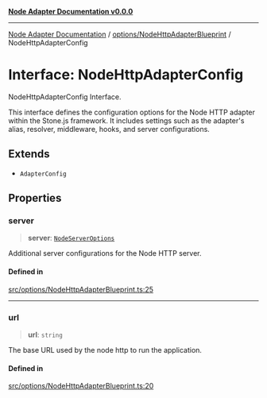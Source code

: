 [**Node Adapter Documentation v0.0.0**](../../../README.md)

***

[Node Adapter Documentation](../../../modules.md) / [options/NodeHttpAdapterBlueprint](../README.md) / NodeHttpAdapterConfig

# Interface: NodeHttpAdapterConfig

NodeHttpAdapterConfig Interface.

This interface defines the configuration options for the Node HTTP adapter
within the Stone.js framework. It includes settings such as the adapter's alias,
resolver, middleware, hooks, and server configurations.

## Extends

- `AdapterConfig`

## Properties

### server

> **server**: [`NodeServerOptions`](../../../declarations/type-aliases/NodeServerOptions.md)

Additional server configurations for the Node HTTP server.

#### Defined in

[src/options/NodeHttpAdapterBlueprint.ts:25](https://github.com/stonemjs/node-adapter/blob/9929d494d97af9b76f0eedfbba8a3119e7dc4922/src/options/NodeHttpAdapterBlueprint.ts#L25)

***

### url

> **url**: `string`

The base URL used by the node http to run the application.

#### Defined in

[src/options/NodeHttpAdapterBlueprint.ts:20](https://github.com/stonemjs/node-adapter/blob/9929d494d97af9b76f0eedfbba8a3119e7dc4922/src/options/NodeHttpAdapterBlueprint.ts#L20)

